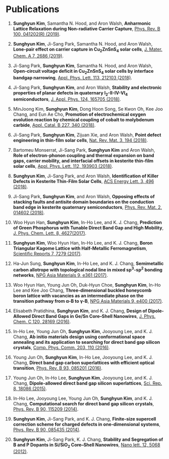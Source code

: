# Publications

1. **Sunghyun Kim**, Samantha N. Hood, and Aron Walsh, **Anharmonic Lattice Relaxation during Non-radiative Carrier Capture**, [Phys. Rev. B 100, 041202(R) (2019)](https://journals.aps.org/prb/abstract/10.1103/PhysRevB.100.041202).

1. **Sunghyun Kim**, Ji-Sang Park, Samantha N. Hood, and Aron Walsh, **Lone-pair effect on carrier capture in $\boldsymbol{\mathrm{Cu_{2}ZnSnS_{4}}}$ solar cells**, [J. Mater. Chem. A 7, 2686 (2019)](https://pubs.rsc.org/en/content/articlelanding/2019/ta/c8ta10130b).

1. Ji-Sang Park, **Sunghyun Kim**, Samantha N. Hood, and Aron Walsh, **Open-circuit voltage deficit in $\boldsymbol{\mathrm{Cu_{2}ZnSnS_{4}}}$ solar cells by interface bandgap narrowing**, [Appl. Phys. Lett. 113, 212103 (2018)](https://aip.scitation.org/doi/abs/10.1063/1.5063793).

1. Ji-Sang Park, **Sunghyun Kim**, and Aron Walsh, **Stability and electronic properties of planar defects in quaternary $\boldsymbol{\mathrm{I_2}}$-II-IV-$\boldsymbol{\mathrm{VI_4}}$ semiconductors**, [J. Appl. Phys. 124, 165705 (2018)](https://doi.org/10.1063/1.5053424).

1. MinJoong Kim, **Sunghyun Kim**, Dong Hoon Song, Se Kwon Oh, Kee Joo Chang, and Eun Ae Cho, **Promotion of electrochemical oxygen evolution reaction by chemical coupling of cobalt to molybdenum carbide**, [Appl. Catal. B 227, 340 (2018)](https://doi.org/10.1016/j.apcatb.2018.01.051).

1. Ji-Sang Park, **Sunghyun Kim**, Zijuan Xie, and Aron Walsh, **Point defect engineering in thin-film solar cells**, [Nat. Rev. Mat. 3, 194 (2018)](https://doi.org/10.1038/s41578-018-0026-7).

1. Bartomeu Monserrat, Ji-Sang Park, **Sunghyun Kim** and Aron Walsh, **Role of electron-phonon coupling and thermal expansion on band gaps, carrier mobility, and interfacial offsets in kesterite thin-film solar cells**, [Appl. Phys. Lett. 112, 193903 (2018)](https://doi.org/10.1063/1.5028186).

1. **Sunghyun Kim**, Ji-Sang Park, and Aron Walsh, **Identification of Killer Defects in Kesterite Thin-Film Solar Cells**, [ACS Energy Lett. 3, 496 (2018)](https://pubs.acs.org/doi/abs/10.1021/acsenergylett.7b01313).

1. Ji-Sang Park, **Sunghyun Kim**, and Aron Walsh, **Opposing effects of stacking faults and antisite domain boundaries on the conduction band edge in kesterite quaternary semiconductors**, [Phys. Rev. Mat. 2, 014602 (2018)](https://journals.aps.org/prmaterials/abstract/10.1103/PhysRevMaterials.2.014602).	

1. Woo Hyun Han, **Sunghyun Kim**, In-Ho Lee, and K. J. Chang, **Prediction of Green Phosphorus with Tunable Direct Band Gap and High Mobility**, [J. Phys. Chem. Lett. 8, 4627(2017)](https://pubs.acs.org/doi/10.1021/acs.jpclett.7b02153).

1. **Sunghyun Kim**, Woo Hyun Han, In-Ho Lee, and K. J. Chang, **Boron Triangular Kagome Lattice with Half-Metallic Ferromagnetism**,  [Scientific Reports 7, 7279 (2017)](https://www.nature.com/articles/s41598-017-07518-9).

1. Ha-Jun Sung, **Sunghyun Kim**, In-Ho Lee, and K. J. Chang, **Semimetallic carbon allotrope with topological nodal line in mixed sp$\boldsymbol{\mathrm{^3}}$-sp$\boldsymbol{\mathrm{^2}}$  bonding networks**, [NPG Asia Materials 9, e361 (2017)](http://www.nature.com/am/journal/v9/n3/full/am201726a.html).

1. Woo Hyun Han, Young Jun Oh, Duk-Hyun Choe, **Sunghyun Kim**, In-Ho Lee and Kee Joo Chang, **Three-dimensional buckled honeycomb boron lattice with vacancies as an intermediate phase on the transition pathway from $\boldsymbol{\mathrm{\alpha}}$-B to $\boldsymbol{\mathrm{\gamma}}$-B**, [NPG Asia Materials 9, e400 (2017)](http://www.nature.com/am/journal/v9/n7/full/am201798a.html).

1. Elisabeth Pratidhina, **Sunghyun Kim**, and K. J. Chang, **Design of Dipole-Allowed Direct Band Gaps in Ge/Sn Core–Shell Nanowires**,  [J. Phys. Chem. C 120, 28169 (2016)](http://pubs.acs.org/doi/abs/10.1021/acs.jpcc.6b08779).

1. In-Ho Lee, Young Jun Oh, **Sunghyun Kim**, Jooyoung Lee, and K. J. Chang, **Ab initio materials design using conformational space annealing and its application to searching for direct band gap silicon crystals**, [Comp. Phys. Comm. 203, 110 (2016)](http://dx.doi.org/10.1016/j.cpc.2016.02.011).

1. Young Jun Oh, **Sunghyun Kim**, In-Ho Lee, Jooyoung Lee, and K. J. Chang, **Direct band gap carbon superlattices with efficient optical transition**, [Phys. Rev. B 93, 085201 (2016)](http://journals.aps.org/prb/abstract/10.1103/PhysRevB.93.085201).

1. Young Jun Oh, In-Ho Lee, **Sunghyun Kim**, Jooyoung Lee, and K. J. Chang, **Dipole-allowed direct band gap silicon superlattices**, [Sci. Rep. 8, 18086 (2015)](http://dx.doi.org/10.1038/srep18086).

1. In-Ho Lee, Jooyoung Lee, Young Jun Oh, **Sunghyun Kim**, and K. J. Chang, **Computational search for direct band gap silicon crystals**, [Phys. Rev. B 90, 115209 (2014)](http://journals.aps.org/prb/abstract/10.1103/PhysRevB.90.115209).

1. **Sunghyun Kim**, Ji-Sang Park, and K. J. Chang, **Finite-size supercell correction scheme for charged defects in one-dimensional systems**, [Phys. Rev. B 90, 085435 (2014)](http://journals.aps.org/prb/abstract/10.1103/PhysRevB.90.085435).

1. **Sunghyun Kim**, Ji-Sang Park, K. J. Chang, **Stability and Segregation of B and P Dopants in Si/SiO$\boldsymbol{\mathsf{_2}}$ Core–Shell Nanowires**, [Nano lett. 12, 5068 (2012)](http://pubs.acs.org/doi/abs/10.1021/nl3013924).

<!-- 1.   **Sunghyun Kim** and K. J. Chang, **Band Structure Unfolding Scheme and its Application to Self-consistent Hybrid Functional Calculations in Semiconductor Nanowires**, (in preparation)  -->

